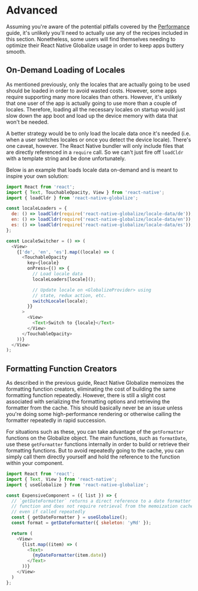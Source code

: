 # Advanced

Assuming you're aware of the potential pitfalls covered by the [Performance](performance.md) guide, it's unlikely you'll need to actually use any of the recipes included in this section. Nonetheless, some users will find themselves needing to optimize their React Native Globalize usage in order to keep apps buttery smooth.

## On-Demand Loading of Locales

As mentioned previously, only the locales that are actually going to be used should be loaded in order to avoid wasted costs. However, some apps require supporting many more locales than others. However, it's unlikely that one user of the app is actually going to use more than a couple of locales. Therefore, loading all the necessary locales on startup would just slow down the app boot and load up the device memory with data that won't be needed.

A better strategy would be to only load the locale data once it's needed (i.e. when a user switches locales or once you detect the device locale). There's one caveat, however. The React Native bundler will only include files that are directly referenced in a `require` call. So we can't just fire off `loadCldr` with a template string and be done unfortunately.

Below is an example that loads locale data on-demand and is meant to inspire your own solution:

```js
import React from 'react';
import { Text, TouchableOpacity, View } from 'react-native';
import { loadCldr } from 'react-native-globalize';

const localeLoaders = {
  de: () => loadCldr(require('react-native-globalize/locale-data/de')),
  en: () => loadCldr(require('react-native-globalize/locale-data/en')),
  es: () => loadCldr(require('react-native-globalize/locale-data/es')),
};

const LocaleSwitcher = () => (
  <View>
    {['de', 'en', 'es'].map((locale) => (
      <TouchableOpacity
        key={locale}
        onPress={() => {
          // Load locale data
          localeLoaders[locale]();

          // Update locale on <GlobalizeProvider> using
          // state, redux action, etc.
          switchLocale(locale);
        }}
      >
        <View>
          <Text>Switch to {locale}</Text>
        </View>
      </TouchableOpacity>
    ))}
  </View>
);
```

## Formatting Function Creators

As described in the previous guide, React Native Globalize memoizes the formatting function creators, eliminating the cost of building the same formatting function repeatedly. However, there is still a slight cost associated with serializing the formatting options and retrieving the formatter from the cache. This should basically never be an issue unless you're doing some high-performance rendering or otherwise calling the formatter repeatedly in rapid succession.

For situations such as these, you can take advantage of the `getFormatter` functions on the Globalize object. The main functions, such as `formatDate`, use these `getFormatter` functions internally in order to build or retrieve their formatting functions. But to avoid repeatedly going to the cache, you can simply call them directly yourself and hold the reference to the function within your component.

```js
import React from 'react';
import { Text, View } from 'react-native';
import { useGlobalize } from 'react-native-globalize';

const ExpensiveComponent = ({ list }) => {
  // `getDateFormatter` returns a direct reference to a date formatter
  // function and does not require retrieval from the memoization cache
  // even if called repeatedly
  const { getDateFormatter } = useGlobalize();
  const format = getDateFormatter({ skeleton: 'yMd' });

  return (
    <View>
      {list.map((item) => (
        <Text>
          {myDateFormatter(item.date)}
        </Text>
      ))}
    </View>
  )
};
```
